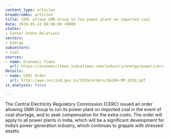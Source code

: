 ```yaml
---
content_type: articles
breadcrumbs: articles
title: CERC allows GMR Group to run power plant on imported coal
date: 2019-05-22 04:00:00 +0000
states:
- Center-State Relations
sectors:
- Energy
subsectors:
- Coal
sources:
- name: Economic Times
  url: https://economictimes.indiatimes.com/industry/energy/power/cerc-allows-compensation-to-power-plants-for-coal-imports-in-times-of-domestic-coal-shortage/articleshow/69364841.cms
details:
- name: CERC Order
  url: http://www.cercind.gov.in/2019/orders/8&284-MP-2018.pdf
is_analysis: false

---
```

The Central Electricity Regulatory Commission (CERC) issued an order allowing GMR Group to run its power plant on imported coal in the event of coal shortage, and to seek compensation for the extra costs. The order will apply to all power plants in India, which will be a significant development for India’s power generation industry, which continues to grapple with stressed assets.